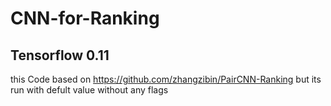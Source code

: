 # CNN-for-Ranking
## Tensorflow 0.11
this Code based on
https://github.com/zhangzibin/PairCNN-Ranking but its run with defult value without any flags 
